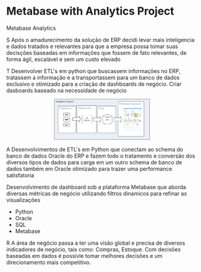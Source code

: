 # Metabase with Analytics Project
Metabase Analytics

S
Após o amadurecimento da solução de ERP decidi levar mais inteligencia e dados tratados e relevantes para que a empresa possa tomar suas decisções baseadas em informações que fossem de fato relevantes, de forma ágil, escalável e sem um custo elevado
	
T
Desenvolver ETL's em python que buscassem informações no ERP, tratassem a informação e a transportassem para um banco de dados exclusivo e otimizado para a criação de dashboards de negócio. Criar dasboards baseado na necessidade de negócio

<p align="center">
	<img src="estruutra-etl-metabase.jpg" height="50%" width="50%">
</p>


A
Desenvolvimentos de ETL's em Python que conectam ao schema do banco de dados Oracle do ERP e fazem todo o tratamento e conversão dos diversos tipos de dados para carga em um outro schema de banco de dados também em Oracle otimizado para trazer uma performance satisfatoria

Desenvolvimento de dashboard sob a plataforma Metabase que aborda diversas métricas de negócio utilizando filtros dinamicos para refinar as visualizações 

* Python
* Oracle
* SQL
* Metabase

R
A área de negócio passa a ter uma visão global e precisa de diversos indicadores de negócio, tais como: Compras, Estoque. Com decisões baseadas em dados é possívle tomar melhores decisões e um direcionamento mais competitivo. 


